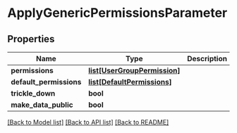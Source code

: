 # ApplyGenericPermissionsParameter

## Properties
Name | Type | Description | Notes
------------ | ------------- | ------------- | -------------
**permissions** | [**list[UserGroupPermission]**](UserGroupPermission.md) |  | [optional] 
**default_permissions** | [**list[DefaultPermissions]**](DefaultPermissions.md) |  | [optional] 
**trickle_down** | **bool** |  | [optional] 
**make_data_public** | **bool** |  | [optional] 

[[Back to Model list]](../README.md#documentation-for-models) [[Back to API list]](../README.md#documentation-for-api-endpoints) [[Back to README]](../README.md)

